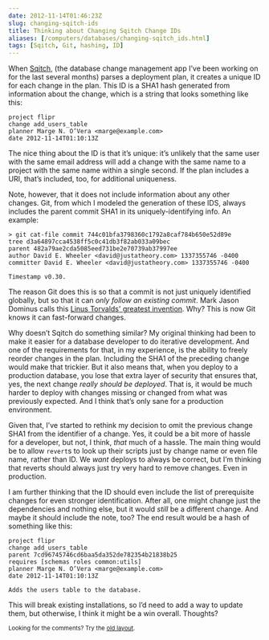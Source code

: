 ```yaml
--- 
date: 2012-11-14T01:46:23Z
slug: changing-sqitch-ids
title: Thinking about Changing Sqitch Change IDs
aliases: [/computers/databases/changing-sqitch_ids.html]
tags: [Sqitch, Git, hashing, ID]
---
```


<p>When <a href="http://sqitch.org/">Sqitch</a>, (the database change management app I’ve been working on for the last several months) parses a deployment plan, it creates a unique ID for each change in the plan. This ID is a SHA1 hash generated from information about the change, which is a string that looks something like this:</p>

<pre><code>project flipr
change add_users_table
planner Marge N. O’Vera &lt;marge@example.com&gt;
date 2012-11-14T01:10:13Z
</code></pre>

<p>The nice thing about the ID is that it’s unique: it’s unlikely that the same user with the same email address will add a change with the same name to a project with the same name within a single second. If the plan includes a URI, that’s included, too, for additional uniqueness.</p>

<p>Note, however, that it does not include information about any other changes. Git, from which I modeled the generation of these IDS, always includes the parent commit SHA1 in its uniquely-identifying info. An example:</p>

<pre><code>&gt; git cat-file commit 744c01bfa3798360c1792a8caf784b650e52d89e               
tree d3a64897cca4538ff5c0c41db3f82ab033a09bec
parent 482a79ae2cda5085eed731be2e70739ab37997ee
author David E. Wheeler &lt;david@justatheory.com&gt; 1337355746 -0400
committer David E. Wheeler &lt;david@justatheory.com&gt; 1337355746 -0400

Timestamp v0.30.
</code></pre>

<p>The reason Git does this is so that a commit is not just uniquely identified globally, but so that it can <em>only follow an existing commit</em>. Mark Jason Dominus calls this <a href="http://perl.plover.com/yak/git/">Linus Torvalds' greatest invention</a>. Why? This is now Git knows it can fast-forward changes.</p>

<p>Why doesn’t Sqitch do something similar? My original thinking had been to make it easier for a database developer to do iterative development. And one of the requirements for that, in my experience, is the ability to freely reorder changes in the plan. Including the SHA1 of the preceding change would make that trickier. But it also means that, when you deploy to a production database, you lose that extra layer of security that ensures that, yes, the next change <em>really should be deployed</em>. That is, it would be much harder to deploy with changes missing or changed from what was previously expected. And I think that’s only sane for a production environment.</p>

<p>Given that, I’ve started to rethink my decision to omit the previous change SHA1 from the identifier of a change. Yes, it could be a bit more of hassle for a developer, but not, I think, <em>that</em> much of a hassle. The main thing would be to allow <code>revert</code>s to look up their scripts just by change name or even file name, rather than ID. We <em>want</em> deploys to always be correct, but I’m thinking that reverts should always just try very hard to remove changes. Even in production.</p>

<p>I am further thinking that the ID should even include the list of prerequisite changes for even stronger identification. After all, one might change just the dependencies and nothing else, but it would <em>still</em> be a different change. And maybe it should include the note, too? The end result would be a hash of something like this:</p>

<pre><code>project flipr
change add_users_table
parent 7cd96745746cd6baa5da352de782354b21838b25
requires [schemas roles common:utils]
planner Marge N. O’Vera &lt;marge@example.com&gt;
date 2012-11-14T01:10:13Z

Adds the users table to the database.
</code></pre>

<p>This will break existing installations, so I’d need to add a way to update them, but otherwise, I think it might be a win overall. Thoughts?</p>

<p class="past"><small>Looking for the comments? Try the <a rel="nofollow" href="//past.justatheory.com/computers/databases/changing-sqitch_ids.html">old layout</a>.</small></p>


